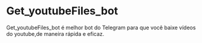 # Get_youtubeFiles_bot
 Get_youtubeFiles_bot é melhor bot do Telegram para que você baixe vídeos do youtube,de maneira rápida e eficaz.
